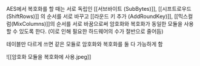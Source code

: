 AES에서 복호화를 할 때는 
서로 독립인 
[[서브바이트 (SubBytes)]], [[시프트로우드(ShiftRows)]] 의 순서를 서로 바꾸고
[[라운드 키 추가 (AddRoundKey)]], [[믹스컬럼(MixColumns)]]의 순서를 서로 바꿈으로써
암호화와 복호화가 동일한 모듈을 사용할 수 있도록 한다.
(이로 인해 필요한 하드웨어의 수가 절반으로 줄어듬)

테이블만 다르게 쓰면 같은 모듈로 암호화와 복호화를 둘 다 가능하게 함

![[암호화 모듈을 복호화에 사용.jpeg]]